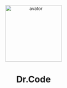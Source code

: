 <div align="center">
  <img height="180" width="180" src="img/icon/512.png" alt="avator" />
  <h1>Dr.Code</h1>
</div>
